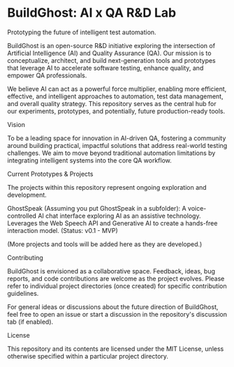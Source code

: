 # BuildGhost: AI x QA R&D Lab

Prototyping the future of intelligent test automation.

BuildGhost is an open-source R&D initiative exploring the intersection of Artificial Intelligence (AI) and Quality Assurance (QA). Our mission is to conceptualize, architect, and build next-generation tools and prototypes that leverage AI to accelerate software testing, enhance quality, and empower QA professionals.

We believe AI can act as a powerful force multiplier, enabling more efficient, effective, and intelligent approaches to automation, test data management, and overall quality strategy. This repository serves as the central hub for our experiments, prototypes, and potentially, future production-ready tools.

Vision

To be a leading space for innovation in AI-driven QA, fostering a community around building practical, impactful solutions that address real-world testing challenges. We aim to move beyond traditional automation limitations by integrating intelligent systems into the core QA workflow.

Current Prototypes & Projects

The projects within this repository represent ongoing exploration and development.

GhostSpeak (Assuming you put GhostSpeak in a subfolder): A voice-controlled AI chat interface exploring AI as an assistive technology. Leverages the Web Speech API and Generative AI to create a hands-free interaction model. (Status: v0.1 - MVP)

(More projects and tools will be added here as they are developed.)

Contributing

BuildGhost is envisioned as a collaborative space. Feedback, ideas, bug reports, and code contributions are welcome as the project evolves. Please refer to individual project directories (once created) for specific contribution guidelines.

For general ideas or discussions about the future direction of BuildGhost, feel free to open an issue or start a discussion in the repository's discussion tab (if enabled).

License

This repository and its contents are licensed under the MIT License, unless otherwise specified within a particular project directory.
